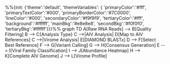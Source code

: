 %%{init: {'theme':'default', 'themeVariables': { 'primaryColor':'#fff', 'primaryTextColor':'#000', 'primaryBorderColor':'#7C0000', 'lineColor':'#000', 'secondaryColor':'#f9f9f9', 'tertiaryColor':'#fff', 'background':'#ffffff', 'mainBkg':'#e8e8e8', 'secondBkg':'#f0f0f0', 'tertiaryBkg':'#ffffff'}}}%%
graph TD
    A[Raw RNA Reads] --> B[Quality Filtering]
    B --> C{Analysis Type}
    C -->|AIV Analysis| D[Map to AIV References]
    C -->|Virome Analysis| E[DIAMOND BLASTx]
    D --> F[Select Best Reference]
    F --> G[Variant Calling]
    G --> H[Consensus Generation]
    E --> I[Viral Family Classification]
    I --> J[Abundance Heatmap]
    H --> K[Complete AIV Genome]
    J --> L[Virome Profile]
